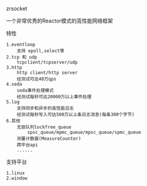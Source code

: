 zrsocket

一个非常优秀的Reactor模式的高性能网络框架

特性

    1.eventloop
        支持 epoll,select等        
    2.tcp 和 udp    
        tcpclient/tcpserver/udp
    3.http
        http client/http server
        经测试可达40万qps
    4.seda
        seda事件处理模式
        经测试每秒可达20000万以上事件处理
    5.log
        支持同步和异步的高性能日志
        经测试每秒写入可达500万以上条日志消息(每条300个字节)
    6.其他
        无锁队列lockfree_queue
            spsc_queue/mpmc_queue/mpsc_queue/spmc_queue
        测量计数器(MeasureCounter)
        跨平台api        
        ......
    
支持平台

    1.linux
    2.window
